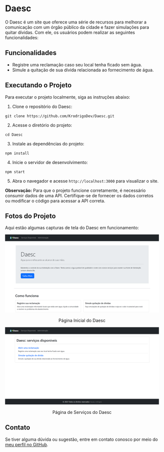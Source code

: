 # Daesc

O Daesc é um site que oferece uma série de recursos para melhorar a comunicação com um órgão público da cidade e fazer simulações para quitar dívidas. Com ele, os usuários podem realizar as seguintes funcionalidades:

## Funcionalidades

- Registre uma reclamação caso seu local tenha ficado sem água.
- Simule a quitação de sua dívida relacionada ao fornecimento de água.

## Executando o Projeto

Para executar o projeto localmente, siga as instruções abaixo:

1. Clone o repositório do Daesc:

```
git clone https://github.com/KrodrigoDev/Daesc.git
```

2. Acesse o diretório do projeto:

```
cd Daesc
```

3. Instale as dependências do projeto:

```
npm install
```

4. Inicie o servidor de desenvolvimento:

```
npm start
```

5. Abra o navegador e acesse `http://localhost:3000` para visualizar o site.

**Observação:** Para que o projeto funcione corretamente, é necessário consumir dados de uma API. Certifique-se de fornecer os dados corretos ou modificar o código para acessar a API correta.

## Fotos do Projeto

Aqui estão algumas capturas de tela do Daesc em funcionamento:

<div align="center">
  <img src="https://github.com/KrodrigoDev/Daesc/blob/main/Imagens%20do%20Projeto/Daesc%20(1).png?raw=true" alt="Página Inicial" width="600" />
  <p>Página Inicial do Daesc</p>
</div>

<div align="center">
  <img src="https://github.com/KrodrigoDev/Daesc/blob/main/Imagens%20do%20Projeto/Daesc%20(2).png?raw=true" alt="Página de Serviços" width="600" />
  <p>Página de Serviços do Daesc</p>
</div>

## Contato

Se tiver alguma dúvida ou sugestão, entre em contato conosco por meio do [meu perfil no GitHub](https://github.com/KrodrigoDev).
